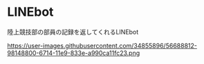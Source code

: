 # LINEbot
陸上競技部の部員の記録を返してくれるLINEbot

https://user-images.githubusercontent.com/34855896/56688812-98148800-6714-11e9-833e-a990ca11fc23.png
